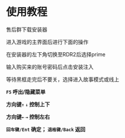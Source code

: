 # 使用教程

售后群下载安装器

进入游戏的主界面后进行下面的操作

在安装器的左下角切换至RDR2后选择prime

输入购买来的账号密码后点击安装注入

等待黑框走完后不要关，选择进入故事模式或线上

**`F5` 呼出/隐藏菜单**

**方向键`↑`  `↓` 控制上下**

**方向键`←`  `→` 控制左右**

**`回车键/Ent` 确定； `退格键/Back` 返回**
